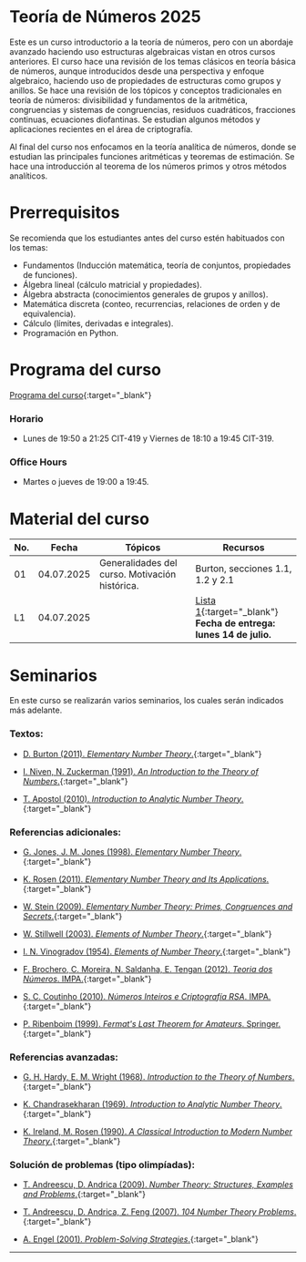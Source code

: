 # Teoría de Números 2025

Este es un curso introductorio a la teoría de números, pero con un abordaje avanzado haciendo uso estructuras algebraicas vistan en otros cursos anteriores. El curso hace una revisión de los temas clásicos en teoría básica de números, aunque introducidos desde una perspectiva y  enfoque algebraico, haciendo uso de propiedades de estructuras como grupos y anillos. Se hace una revisión de los tópicos y conceptos tradicionales en teoría de números: divisibilidad y fundamentos de la aritmética, congruencias y sistemas de congruencias, residuos cuadráticos, fracciones continuas, ecuaciones diofantinas. Se estudian algunos métodos y aplicaciones recientes en el área de criptografía. 

Al final del curso nos enfocamos en la teoría analítica de números, donde se estudian las principales funciones aritméticas y teoremas de estimación. Se hace una introducción al teorema de los números primos y otros métodos analíticos.
    

# Prerrequisitos

Se recomienda que los estudiantes antes del curso estén habituados con los temas:
* Fundamentos (Inducción matemática, teoría de conjuntos, propiedades de funciones).
* Álgebra lineal (cálculo matricial y propiedades).
* Álgebra abstracta (conocimientos generales de grupos y anillos).
* Matemática discreta (conteo, recurrencias, relaciones de orden y de equivalencia).
* Cálculo (límites, derivadas e integrales).
* Programación en Python.


# Programa del curso
<div id='id-programa'/>

[Programa del curso](programa/Programa-tn2025.pdf){:target="_blank"}

### Horario
<div id='id-horario'/>

* Lunes de 19:50 a 21:25 CIT-419 y Viernes de 18:10 a 19:45 CIT-319.

### Office Hours
<div id='id-office'/>

* Martes o jueves de 19:00 a 19:45.


# Material del curso
<div id='id-material'/>

**No.**  | **Fecha**    | **Tópicos**                                                  | **Recursos**
-------- | ------------ | ------------------------------------------------------------ |  ---------------------------
01       | 04.07.2025   | Generalidades del curso. Motivación histórica.  | Burton, secciones 1.1, 1.2 y 2.1
L1       | 04.07.2025   |  | [Lista 1](listas/lista01.pdf){:target="_blank"} <br/> **Fecha de entrega: lunes 14 de julio.**


# Seminarios
<div id='id-seminarios'/>

En este curso se realizarán varios seminarios, los cuales serán indicados más adelante.

 
<div id='id-ref'/>

### Textos:

* [D. Burton (2011). *Elementary Number Theory*.](https://libgen.li/ads.php?md5=c168c95552572b4660b7e4fcf3341c16){:target="_blank"}

* [I. Niven, N. Zuckerman (1991). *An Introduction to the Theory of Numbers*.](https://libgen.li/ads.php?md5=693ab655305c767adebf75df985c7abd){:target="_blank"}

* [T. Apostol (2010). *Introduction to Analytic Number Theory*.](https://libgen.li/ads.php?md5=b1d5fe65979ab622aa235f7539439eeb){:target="_blank"}

### Referencias adicionales:

* [G. Jones, J. M. Jones (1998). *Elementary Number Theory*.](https://libgen.li/ads.php?md5=8d8d1cda930ffd6693c2d046e5f27331){:target="_blank"}

* [K. Rosen (2011). *Elementary Number Theory and Its Applications*.](https://libgen.li/ads.php?md5=4f17982ce43b7bb0ae7543c1946a22dd){:target="_blank"}

* [W. Stein (2009). *Elementary Number Theory: Primes, Congruences and Secrets*.](https://libgen.li/ads.php?md5=361cace026af37dbf6eb9030e6af8f10){:target="_blank"}

* [W. Stillwell (2003). *Elements of Number Theory*.](http://library.lol/main/8D97DC6854CF341E9A2F945731DF985F){:target="_blank"}

* [I. N. Vinogradov (1954). *Elements of Number Theory*.](http://library.lol/main/141CE1567A52C047D7662412676465B7){:target="_blank"}

* [F. Brochero, C. Moreira, N. Saldanha, E. Tengan (2012). *Teoria dos Números*. IMPA.](){:target="_blank"}

* [S. C. Coutinho (2010). *Números Inteiros e Criptografía RSA*. IMPA.](){:target="_blank"}

* [P. Ribenboim (1999). *Fermat's Last Theorem for Amateurs*. Springer.](http://library.lol/main/30FE5DA3F187B37B980A0C2EA048E563){:target="_blank"}

### Referencias avanzadas:

* [G. H. Hardy, E. M. Wright (1968). *Introduction to the Theory of Numbers*.](http://library.lol/main/F41AFCB0B44DD6DF662C40F9A302E6B4){:target="_blank"}

* [K. Chandrasekharan (1969). *Introduction to Analytic Number Theory*.](http://library.lol/main/0FA1AAF3AABDFC62EB756484BF620A34){:target="_blank"}

* [K. Ireland, M. Rosen (1990). *A Classical Introduction to Modern Number Theory*.](http://library.lol/main/46587E85B377B9D01D2BDA4FDA9FCA4D){:target="_blank"}

### Solución de problemas (tipo olimpíadas):

* [T. Andreescu, D. Andrica (2009). *Number Theory: Structures, Examples and Problems*.](http://library.lol/main/6C6479B9A92D0FF27F7C9B69487EEF60){:target="_blank"}

* [T. Andreescu, D. Andrica, Z. Feng (2007). *104 Number Theory Problems*.](http://library.lol/main/C7E726B5AD1839E2779E72AF80BD4D67){:target="_blank"}

* [A. Engel (2001). *Problem-Solving Strategies*.](http://library.lol/main/E8D5738D9D309A7E130BEF688ED92A3F){:target="_blank"}

---
